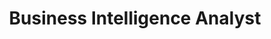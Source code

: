 ---
title: Business Intelligence Analyst
description: I generated reports by exploiting data to deliver greater value to businesses.
organization: Mazz Solutions
startDate: 2020-03-01 00:00:00
endDate: 2021-06-01 00:00:00
tags:
  - PowerBI
  - Microstrategy
  - SQLServer
---